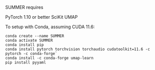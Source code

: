 SUMMER requires

PyTorch 1.10 or better
SciKit
UMAP

To setup with Conda, assuming CUDA 11.6:

```
conda create --name SUMMER
conda activate SUMMER
conda install pip
conda install pytorch torchvision torchaudio cudatoolkit=11.6 -c pytorch -c conda-forge`
conda install -c conda-forge umap-learn
pip install pyyaml
```
